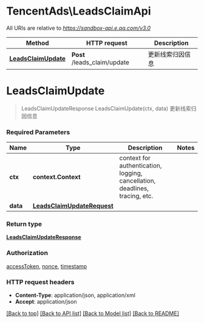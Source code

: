 # TencentAds\LeadsClaimApi

All URIs are relative to *https://sandbox-api.e.qq.com/v3.0*

Method | HTTP request | Description
------------- | ------------- | -------------
[**LeadsClaimUpdate**](LeadsClaimApi.md#LeadsClaimUpdate) | **Post** /leads_claim/update | 更新线索归因信息


# **LeadsClaimUpdate**
> LeadsClaimUpdateResponse LeadsClaimUpdate(ctx, data)
更新线索归因信息

### Required Parameters

Name | Type | Description  | Notes
------------- | ------------- | ------------- | -------------
 **ctx** | **context.Context** | context for authentication, logging, cancellation, deadlines, tracing, etc.
  **data** | [**LeadsClaimUpdateRequest**](LeadsClaimUpdateRequest.md)|  | 

### Return type

[**LeadsClaimUpdateResponse**](LeadsClaimUpdateResponse.md)

### Authorization

[accessToken](../README.md#accessToken), [nonce](../README.md#nonce), [timestamp](../README.md#timestamp)

### HTTP request headers

 - **Content-Type**: application/json, application/xml
 - **Accept**: application/json

[[Back to top]](#) [[Back to API list]](../README.md#documentation-for-api-endpoints) [[Back to Model list]](../README.md#documentation-for-models) [[Back to README]](../README.md)

